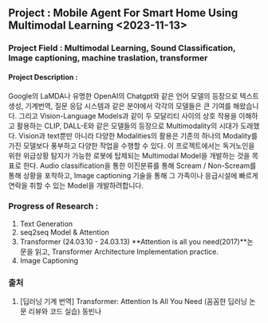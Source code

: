 ## **Project** : Mobile Agent For Smart Home Using Multimodal Learning <2023-11-13>
### **Project Field** : Multimodal Learning, Sound Classification, Image captioning, machine traslation, transformer

#### **Project Description** :
Google의 LaMDA나 유명한 OpenAI의 Chatgpt와 같은 언어 모델의 등장으로 텍스트 생성, 기계번역, 질문 응답 시스템과 같은 분야에서 각각의 모델들은 큰 기여를 해왔습니다. 그리고 Vision-Language Models과 같이 두 모달리티 사이의 상호 작용을 이해하고 활용하는 CLIP, DALL-E와 같은 모델들의 등장으로 Multimodality의 시대가 도래했다. Vision과 text뿐만 아니라 다양한 Modalities의 활용은 기존의 하나의 Modality를 가진 모델보다 풍부하고 다양한 작업을 수행할 수 있다. 이 프로젝트에서는 독거노인을 위한 위급상황 탐지가 가능한 로봇에 탑제되는 Multimodal Model을 개발하는 것을 목표로 한다. Audio classification을 통한 이진분류를 통해 Scream / Non-Scream를 통해 상황을 포착하고, Image captioning 기술을 통해 그 가족이나 응급시설에 빠르게 연락을 취할 수 있는 Model을 개발하려합니다.

### **Progress of Research** : 
1. Text Generation
2. seq2seq Model & Attention
3. Transformer (24.03.10 - 24.03.13) **Attention is all you need(2017)**논문을 읽고, Transformer Architecture Implementation practice.
4. Image Captioning





### **출처**
1. [딥러닝 기계 번역] Transformer: Attention Is All You Need (꼼꼼한 딥러닝 논문 리뷰와 코드 실습) 동빈나

